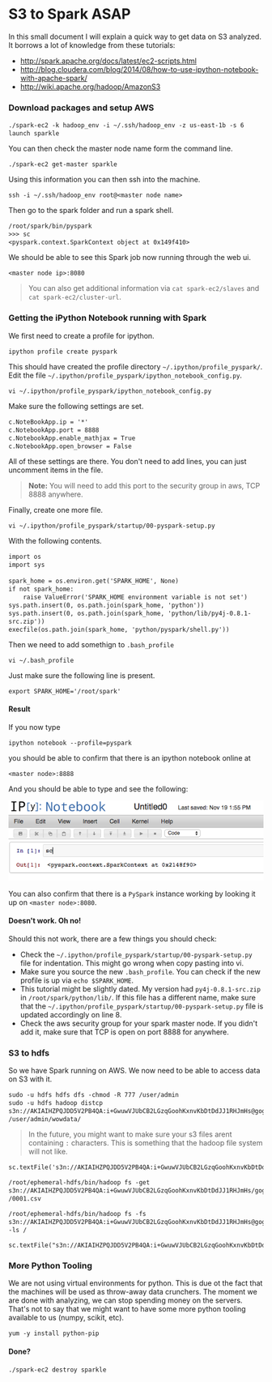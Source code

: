 # S3 to Spark ASAP 

In this small document I will explain a quick way to get data on S3 analyzed. It borrows a lot of knowledge from these tutorials: 

- http://spark.apache.org/docs/latest/ec2-scripts.html
- http://blog.cloudera.com/blog/2014/08/how-to-use-ipython-notebook-with-apache-spark/
- http://wiki.apache.org/hadoop/AmazonS3

### Download packages and setup AWS 

```
./spark-ec2 -k hadoop_env -i ~/.ssh/hadoop_env -z us-east-1b -s 6 launch sparkle
```

You can then check the master node name form the command line. 

```
./spark-ec2 get-master sparkle
```

Using this information you can then ssh into the machine.

```
ssh -i ~/.ssh/hadoop_env root@<master node name>  
```

Then go to the spark folder and run a spark shell.

```
/root/spark/bin/pyspark
>>> sc
<pyspark.context.SparkContext object at 0x149f410>
```

We should be able to see this Spark job now running through the web ui. 

```
<master node ip>:8080
```

> You can also get additional information via ```cat spark-ec2/slaves``` and ```cat spark-ec2/cluster-url```.

### Getting the iPython Notebook running with Spark

We first need to create a profile for ipython. 

```
ipython profile create pyspark
```

This should have created the profile directory ```~/.ipython/profile_pyspark/```. Edit the file ```~/.ipython/profile_pyspark/ipython_notebook_config.py```.

```
vi ~/.ipython/profile_pyspark/ipython_notebook_config.py
```

Make sure the following settings are set. 

```
c.NoteBookApp.ip = '*'
c.NotebookApp.port = 8888
c.NotebookApp.enable_mathjax = True
c.NotebookApp.open_browser = False
```

All of these settings are there. You don't need to add lines, you can just uncomment items in the file. 

> **Note:** You will need to add this port to the security group in aws, TCP 8888 anywhere. 

Finally, create one more file.

```
vi ~/.ipython/profile_pyspark/startup/00-pyspark-setup.py
```

With the following contents. 

```
import os
import sys
 
spark_home = os.environ.get('SPARK_HOME', None)
if not spark_home:
	raise ValueError('SPARK_HOME environment variable is not set')
sys.path.insert(0, os.path.join(spark_home, 'python'))
sys.path.insert(0, os.path.join(spark_home, 'python/lib/py4j-0.8.1-src.zip'))
execfile(os.path.join(spark_home, 'python/pyspark/shell.py'))
```

Then we need to add somethign to ```.bash_profile```

```
vi ~/.bash_profile
```

Just make sure the following line is present. 

```
export SPARK_HOME='/root/spark'
```

#### Result 

If you now type

```
ipython notebook --profile=pyspark
```

you should be able to confirm that there is an ipython notebook online at 

```
<master node>:8888
```

And you should be able to type and see the following: 

![Alt text](confirm.png "Optional title")

You can also confirm that there is a ```PySpark``` instance working by looking it up on ```<master node>:8080```. 

#### Doesn't work. Oh no! 

Should this not work, there are a few things you should check:  

- Check the ```~/.ipython/profile_pyspark/startup/00-pyspark-setup.py``` file for indentation. This might go wrong when copy pasting into vi. 
- Make sure you source the new ```.bash_profile```. You can check if the new profile is up via ```echo $SPARK_HOME```.
- This tutorial might be slightly dated. My version had ```py4j-0.8.1-src.zip``` in ```/root/spark/python/lib/```. If this file has a different name, make sure that the ```~/.ipython/profile_pyspark/startup/00-pyspark-setup.py``` file is updated accordingly on line 8.  
- Check the aws security group for your spark master node. If you didn't add it, make sure that TCP is open on port 8888 for anywhere. 

### S3 to hdfs 

So we have Spark running on AWS. We now need to be able to access data on S3 with it. 

```
sudo -u hdfs hdfs dfs -chmod -R 777 /user/admin
sudo -u hdfs hadoop distcp s3n://AKIAIHZPQJDD5V2PB4QA:i+GwuwVJUbCB2LGzqGoohKxnvKbDtDdJJ1RHJmHs@gogokino/ /user/admin/wowdata/
```
> In the future, you might want to make sure your s3 files arent containing ```:``` characters. This is something that the hadoop file system will not like. 

```
sc.textFile('s3n://AKIAIHZPQJDD5V2PB4QA:i+GwuwVJUbCB2LGzqGoohKxnvKbDtDdJJ1RHJmHs/gogokino/0001.csv').first()
```

```
/root/ephemeral-hdfs/bin/hadoop fs -get s3n://AKIAIHZPQJDD5V2PB4QA:i+GwuwVJUbCB2LGzqGoohKxnvKbDtDdJJ1RHJmHs/gogokino/0001.csv /0001.csv
```

```
/root/ephemeral-hdfs/bin/hadoop fs -fs s3n://AKIAIHZPQJDD5V2PB4QA:i+GwuwVJUbCB2LGzqGoohKxnvKbDtDdJJ1RHJmHs@gogokino -ls /
```

```
sc.textFile("s3n://AKIAIHZPQJDD5V2PB4QA:i+GwuwVJUbCB2LGzqGoohKxnvKbDtDdJJ1RHJmHs@gogokino/firstdata").first()
```

### More Python Tooling 

We are not using virtual environments for python. This is due ot the fact that the machines will be used as throw-away data crunchers. The moment we are done with analyzing, we can stop spending money on the servers. That's not to say that we might want to have some more python tooling available to us (numpy, scikit, etc). 

```
yum -y install python-pip
```

#### Done?

```
./spark-ec2 destroy sparkle
```